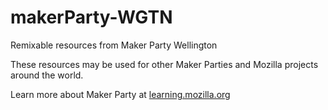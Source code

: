 # makerParty-WGTN
Remixable resources from Maker Party Wellington

These resources may be used for other Maker Parties and Mozilla projects around the world.  

Learn more about Maker Party at <a href="https://learning.mozilla.org/events">learning.mozilla.org</a>
